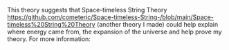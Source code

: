 This theory suggests that Space-timeless String Theory https://github.com/cometeric/Space-timeless-String-/blob/main/Space-timeless%20String%20Theory
 (another theory I made) could help explain where energy came from, the expansion of the universe and help prove my theory. For more information:
